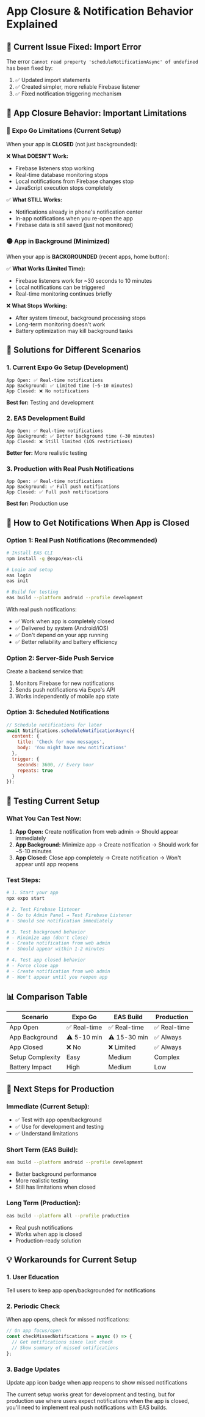 # App Closure & Notification Behavior Explained

## 🚨 Current Issue Fixed: Import Error

The error `Cannot read property 'scheduleNotificationAsync' of undefined` has been fixed by:
1. ✅ Updated import statements 
2. ✅ Created simpler, more reliable Firebase listener
3. ✅ Fixed notification triggering mechanism

## 📱 App Closure Behavior: Important Limitations

### 🔴 **Expo Go Limitations (Current Setup)**

When your app is **CLOSED** (not just backgrounded):

❌ **What DOESN'T Work:**
- Firebase listeners stop working
- Real-time database monitoring stops
- Local notifications from Firebase changes stop
- JavaScript execution stops completely

✅ **What STILL Works:**
- Notifications already in phone's notification center
- In-app notifications when you re-open the app
- Firebase data is still saved (just not monitored)

### 🟡 **App in Background (Minimized)**

When your app is **BACKGROUNDED** (recent apps, home button):

✅ **What Works (Limited Time):**
- Firebase listeners work for ~30 seconds to 10 minutes
- Local notifications can be triggered
- Real-time monitoring continues briefly

❌ **What Stops Working:**
- After system timeout, background processing stops
- Long-term monitoring doesn't work
- Battery optimization may kill background tasks

## 🎯 **Solutions for Different Scenarios**

### 1. **Current Expo Go Setup (Development)**
```
App Open: ✅ Real-time notifications
App Background: ✅ Limited time (~5-10 minutes)
App Closed: ❌ No notifications
```

**Best for:** Testing and development

### 2. **EAS Development Build**
```
App Open: ✅ Real-time notifications  
App Background: ✅ Better background time (~30 minutes)
App Closed: ❌ Still limited (iOS restrictions)
```

**Better for:** More realistic testing

### 3. **Production with Real Push Notifications**
```
App Open: ✅ Real-time notifications
App Background: ✅ Full push notifications  
App Closed: ✅ Full push notifications
```

**Best for:** Production use

## 🔧 **How to Get Notifications When App is Closed**

### Option 1: Real Push Notifications (Recommended)
```bash
# Install EAS CLI
npm install -g @expo/eas-cli

# Login and setup
eas login
eas init

# Build for testing
eas build --platform android --profile development
```

With real push notifications:
- ✅ Work when app is completely closed
- ✅ Delivered by system (Android/iOS)
- ✅ Don't depend on your app running
- ✅ Better reliability and battery efficiency

### Option 2: Server-Side Push Service
Create a backend service that:
1. Monitors Firebase for new notifications
2. Sends push notifications via Expo's API
3. Works independently of mobile app state

### Option 3: Scheduled Notifications
```javascript
// Schedule notifications for later
await Notifications.scheduleNotificationAsync({
  content: {
    title: 'Check for new messages',
    body: 'You might have new notifications'
  },
  trigger: {
    seconds: 3600, // Every hour
    repeats: true
  }
});
```

## 🧪 **Testing Current Setup**

### What You Can Test Now:
1. **App Open:** Create notification from web admin → Should appear immediately
2. **App Background:** Minimize app → Create notification → Should work for ~5-10 minutes
3. **App Closed:** Close app completely → Create notification → Won't appear until app reopens

### Test Steps:
```bash
# 1. Start your app
npx expo start

# 2. Test Firebase listener
# - Go to Admin Panel → Test Firebase Listener
# - Should see notification immediately

# 3. Test background behavior
# - Minimize app (don't close)
# - Create notification from web admin
# - Should appear within 1-2 minutes

# 4. Test app closed behavior  
# - Force close app
# - Create notification from web admin
# - Won't appear until you reopen app
```

## 📊 **Comparison Table**

| Scenario | Expo Go | EAS Build | Production |
|----------|---------|-----------|------------|
| App Open | ✅ Real-time | ✅ Real-time | ✅ Real-time |
| App Background | ⚠️ 5-10 min | ⚠️ 15-30 min | ✅ Always |
| App Closed | ❌ No | ❌ Limited | ✅ Always |
| Setup Complexity | Easy | Medium | Complex |
| Battery Impact | High | Medium | Low |

## 🚀 **Next Steps for Production**

### Immediate (Current Setup):
- ✅ Test with app open/background
- ✅ Use for development and testing
- ✅ Understand limitations

### Short Term (EAS Build):
```bash
eas build --platform android --profile development
```
- Better background performance
- More realistic testing
- Still has limitations when closed

### Long Term (Production):
```bash
eas build --platform all --profile production
```
- Real push notifications
- Works when app is closed
- Production-ready solution

## 💡 **Workarounds for Current Setup**

### 1. **User Education**
Tell users to keep app open/backgrounded for notifications

### 2. **Periodic Check**
When app opens, check for missed notifications:
```javascript
// On app focus/open
const checkMissedNotifications = async () => {
  // Get notifications since last check
  // Show summary of missed notifications
};
```

### 3. **Badge Updates**
Update app icon badge when app reopens to show missed notifications

The current setup works great for development and testing, but for production use where users expect notifications when the app is closed, you'll need to implement real push notifications with EAS builds.